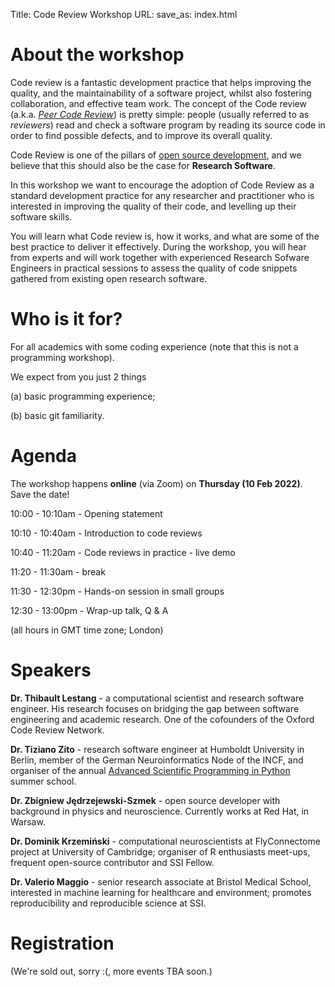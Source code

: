 Title: Code Review Workshop
URL:
save_as: index.html

# About the workshop

Code review is a fantastic development practice that helps improving the quality, and the maintainability of a 
software project, whilst also fostering collaboration, and effective team work.
The concept of the Code review (a.k.a. [_Peer Code Review_](https://en.wikipedia.org/wiki/Code_review)) is pretty simple: 
people (usually referred to as _reviewers_) read and check a software program by reading its source code in order to 
find possible defects, and to improve its overall quality.

Code Review is one of the pillars of [open source development](https://docs.github.com/en/pull-requests/collaborating-with-pull-requests/reviewing-changes-in-pull-requests/about-pull-request-reviews), and we 
believe that this should also be the case for **Research Software**. 

In this workshop we want to encourage the adoption of Code Review as a standard development practice for any researcher and practitioner who is interested in improving the quality of their code, and levelling up their software skills.

You will learn what Code review is, how it works, and what are some of the best practice to deliver it effectively. During the workshop, you will hear from experts and will work together with experienced Research Sofware Engineers in practical sessions to assess the quality of code snippets gathered from existing open research software.

# Who is it for?

For all academics with some coding experience (note that this is not a programming workshop).

We expect from you just 2 things

(a) basic programming experience;

(b) basic git familiarity.

# Agenda

The workshop happens **online** (via Zoom) on **Thursday (10 Feb 2022)**. Save the date!

10:00 - 10:10am - Opening statement

10:10 - 10:40am - Introduction to code reviews

10:40 - 11:20am - Code reviews in practice - live demo

11:20 - 11:30am - break

11:30 - 12:30pm - Hands-on session in small groups

12:30 - 13:00pm - Wrap-up talk, Q & A

(all hours in GMT time zone; London)

# Speakers

**Dr. Thibault Lestang** - a computational scientist and research software engineer. His research focuses on bridging the gap between software engineering and academic research. One of the cofounders of the Oxford Code Review Network.

**Dr. Tiziano Zito** - research software engineer at Humboldt University in Berlin, member of the German Neuroinformatics Node of the INCF, and organiser of the annual [Advanced Scientific Programming in Python](https://aspp.school/wiki/) summer school.

**Dr. Zbigniew Jędrzejewski-Szmek** - open source developer with background in physics and neuroscience. Currently works at Red Hat, in Warsaw.

**Dr. Dominik Krzemiński** - computational neuroscientists at FlyConnectome project at University of Cambridge; organiser of R enthusiasts meet-ups, frequent open-source contributor and SSI Fellow.

**Dr. Valerio Maggio** - senior research associate at Bristol Medical School, interested in machine learning for healthcare and environment; promotes reproducibility and reproducible science at SSI.

# Registration

(We're sold out, sorry :(, more events TBA soon.)
